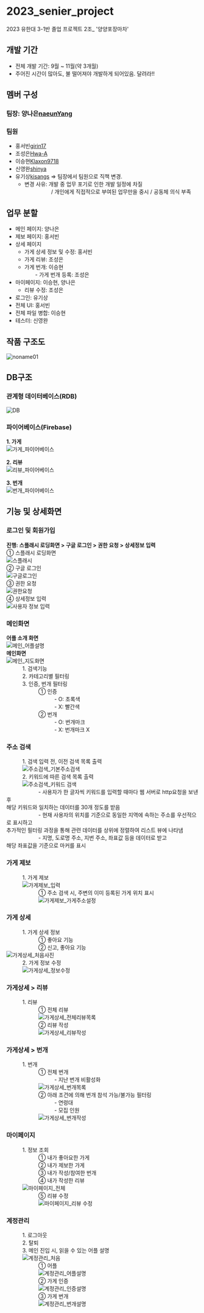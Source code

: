 # 2023_senier_project
2023 유한대 3-1반 졸업 프로젝트 2조_ '양양포장마차'

## 개발 기간
- 전체 개발 기간: 9월 ~ 11월(약 3개월)
- 주어진 시간이 많아도, 불 떨어져야 개발하게 되어있음. 달려라!!

## 멤버 구성
### 팀장: 양나은[naeunYang](https://github.com/naeunYang)
### 팀원
- 홍서빈[girin17](https://github.com/girin17)
- 조성은[Hwa-A](https://github.com/Hwa-A)
- 이승현[Klaxon9718](https://github.com/Klaxon9718)
- 신영완[shinya](https://github.com/shinyagitst)
- 유기상[kisangs](https://github.com/kisangs) => 팀장에서 팀원으로 직책 변경.<br>
    - 변경 사유: 개발 중 업무 포기로 인한 개발 일정에 차질<br>
　　　　　/ 개인에게 직접적으로 부여된 업무만을 중시 / 공동체 의식 부족
    
## 업무 분할
  - 메인 페이지: 양나은
  - 제보 페이지: 홍서빈
  - 상세 페이지<br>
       - 가게 상세 정보 및 수정: 홍서빈<br>
       -  가게 리뷰: 조성은<br>
       - 가게 번개: 이승현<br>
　　- 가게 번개 등록: 조성은
  - 마이페이지: 이승현, 양나은<br>
     - 리뷰 수정: 조성은
  - 로그인: 유기상
  - 전체 UI: 홍서빈
  - 전체 파일 병합: 이승현
  - 테스터: 신영완

## 작품 구조도
![noname01](https://github.com/Hwa-A/YangYangPojangMacha_2023/assets/100755682/a479ef21-f8f0-405a-b3bf-55c3051ef51a)

## DB구조
### 관계형 데이터베이스(RDB)
![DB](https://github.com/Hwa-A/YangYangPojangMacha_2023/assets/100755682/3f7a8c21-883a-4705-b6d2-a2474c30267b)
### 파이어베이스(Firebase)
**1. 가게**<br>
![가게_파이어베이스](https://github.com/Hwa-A/YangYangPojangMacha_2023/assets/100755682/4e0a363d-a81e-46a8-a836-3f58c7b46e28)

**2. 리뷰**<br>
![리뷰_파이어베이스](https://github.com/Hwa-A/YangYangPojangMacha_2023/assets/100755682/c7f5a654-4d1a-4047-bd80-d772313ecb0f)

**3. 번개**<br>
![번개_파이어베이스](https://github.com/Hwa-A/YangYangPojangMacha_2023/assets/100755682/f1687fee-98c2-40e5-b443-620708a09b95)

## 기능 및 상세화면
### 로그인 및 회원가입
**진행: 스플래시 로딩화면 > 구글 로그인 > 권한 요청 > 상세정보 입력**<br>
① 스플래시 로딩화면<br>
![스플래시](https://github.com/Hwa-A/YangYangPojangMacha_2023/assets/100755682/e18b0e06-87b6-4568-9fe3-1b920619a42a)<br>
② 구글 로그인<br>
![구글로그인](https://github.com/Hwa-A/YangYangPojangMacha_2023/assets/100755682/4dfc7dcf-0e8a-4fdd-b4d2-7124af0e4ff3)<br>
③ 권한 요청<br>
![권한요청](https://github.com/Hwa-A/YangYangPojangMacha_2023/assets/100755682/73c846a3-64e6-4aee-9685-594969e1d359)<br>
④ 상세정보 입력<br>
![사용자 정보 입력](https://github.com/Hwa-A/YangYangPojangMacha_2023/assets/100755682/26ef2349-670d-493c-8e15-3ae5a9063246)
### 메인화면
**어플 소개 화면**<br>
![메인_어플설명](https://github.com/Hwa-A/YangYangPojangMacha_2023/assets/100755682/5753a18c-e8ea-4f61-b555-ad5b981d7d67)<br>
**메인화면**<br>
![메인_지도화면](https://github.com/Hwa-A/YangYangPojangMacha_2023/assets/100755682/ccb4d9bc-1069-447d-a308-5beabd83745e)<br>
　　　1. 검색기능<br>
　　　2. 카테고리별 필터링<br>
　　　3. 인증, 번개 필터링<br>
　　　　　　① 인증<br>
　　　　　　　　　- O: 초록색<br>
　　　　　　　　　- X: 빨간색<br>
　　　　　　② 번개<br>
　　　　　　　　　- O: 번개마크<br>
　　　　　　　　　- X: 번개마크 X
### 주소 검색
　　　1. 검색 입력 전, 이전 검색 목록 출력<br>
　　　![주소검색_기본주소검색](https://github.com/Hwa-A/YangYangPojangMacha_2023/assets/100755682/16398faa-300d-4e83-b6d6-8e7b3c506ce9)<br>
　　　2. 키워드에 따른 검색 목록 출력<br>
　　　![주소검색_키워드 검색](https://github.com/Hwa-A/YangYangPojangMacha_2023/assets/100755682/b90f6157-d23c-49ec-9c74-cf5b7fe6c14c)<br>
　　　　　　- 사용자가 한 글자씩 키워드를 입력할 때마다 웹 서버로 http요청을 보낸 후<br>해당 키워드와 일치하는 데이터를 30개 정도를 받음<br>
　　　　　　- 현재 사용자의 위치를 기준으로 동일한 지역에 속하는 주소를 우선적으로 표시하고<br>추가적인 필터링 과정을 통해 관련 데이터를 상위에 정렬하여 리스트 뷰에 나타냄<br>
　　　　　　- 지명, 도로명 주소, 지번 주소, 좌표값 등을 데이터로 받고<br>해당 좌표값을 기준으로 마커를 표시
### 가게 제보
　　　1. 가게 제보<br>
　　　![가게제보_입력](https://github.com/Hwa-A/YangYangPojangMacha_2023/assets/100755682/000fceda-ecc4-4f95-bd00-38f65a83f265)<br>
　　　　　　① 주소 검색 시, 주변의 이미 등록된 가게 위치 표시<br>
　　　　　　![가게제보_가게주소설정](https://github.com/Hwa-A/YangYangPojangMacha_2023/assets/100755682/8719e1ca-b189-419a-8a07-d2f7bdaac9ab)
### 가게 상세
　　　1. 가게 상세 정보<br>
　　　　　　① 좋아요 기능<br>
　　　　　　② 신고, 좋아요 기능<br>
      ![가게상세_처음사진](https://github.com/Hwa-A/YangYangPojangMacha_2023/assets/100755682/4996cb18-f56a-42d4-8b6d-8fafc1fa3f4e)<br>
　　　2. 가게 정보 수정<br>
　　　![가게상세_정보수정](https://github.com/Hwa-A/YangYangPojangMacha_2023/assets/100755682/dc7b3534-620c-4d5e-94b9-2f941296f400)
### 가게상세 > 리뷰
　　　1. 리뷰<br>
　　　　　　① 전체 리뷰<br>
　　　　　　![가게상세_전체리뷰목록](https://github.com/Hwa-A/YangYangPojangMacha_2023/assets/100755682/0ec4d48e-fb3f-45ee-a5f6-241635339a30)<br>
　　　　　　② 리뷰 작성<br>
　　　　　　![가게상세_리뷰작성](https://github.com/Hwa-A/YangYangPojangMacha_2023/assets/100755682/32cd9cc6-e253-4c68-b565-fc1f60099813)
### 가게상세 > 번개
　　　1. 번개<br>
　　　　　　① 전체 번개<br>
　　　　　　　　　- 지난 번개 비활성화<br>
　　　　　　![가게상세_번개목록](https://github.com/Hwa-A/YangYangPojangMacha_2023/assets/100755682/63af23a8-73d4-4ab3-be3d-122f0f705d37)<br>
　　　　　　② 아래 조건에 의해 번개 참석 가능/불가능 필터링<br>
　　　　　　　　　- 연령대<br>
　　　　　　　　　- 모집 인원<br>
　　　　　　![가게상세_번개작성](https://github.com/Hwa-A/YangYangPojangMacha_2023/assets/100755682/f32985fc-0bc7-4edc-9025-00037796eb9c)
### 마이페이지
　　　1. 정보 조회<br>
　　　　　　① 내가 좋아요한 가게<br>
　　　　　　② 내가 제보한 가게<br>
　　　　　　③ 내가 작성/참여한 번개<br>
　　　　　　④ 내가 작성한 리뷰<br>
　　　![마이페이지_전체](https://github.com/Hwa-A/YangYangPojangMacha_2023/assets/100755682/3178e697-d0d6-4bdb-ae5f-bc251ebdaf58)<br>
　　　　　　⑤ 리뷰 수정<br>
　　　　　　![마이페이지_리뷰 수정](https://github.com/Hwa-A/YangYangPojangMacha_2023/assets/100755682/3142b524-9a6f-43ae-97f5-14ac9881b4b9)
### 계정관리
　　　1. 로그아웃<br>
　　　2. 탈퇴<br>
　　　3. 메인 진입 시, 읽을 수 있는 어플 설명<br>
　　　![계정관리_처음](https://github.com/Hwa-A/YangYangPojangMacha_2023/assets/100755682/aefdd54e-9706-4e50-92b4-0f049706125d)<br>
　　　　　　① 어플<br>
　　　　　　![계정관리_어플설명](https://github.com/Hwa-A/YangYangPojangMacha_2023/assets/100755682/8b662301-d10b-4205-bb49-075a284290c5)<br>
　　　　　　② 가게 인증<br>
　　　　　　![계정관리_인증설명](https://github.com/Hwa-A/YangYangPojangMacha_2023/assets/100755682/cb0ad931-916a-4720-a8c9-4700e3d289c7)<br>
　　　　　　③ 가게 번개<br>
　　　　　　![계정관리_번개설명](https://github.com/Hwa-A/YangYangPojangMacha_2023/assets/100755682/c3a12724-c681-4fb5-a318-36ad1812fcc4)
